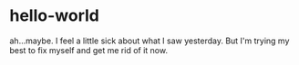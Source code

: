 # hello-world


ah...maybe.
I feel a little sick about what I saw yesterday.
But I'm trying my best to fix myself and get me rid of it now.

<html>
  
</html>

